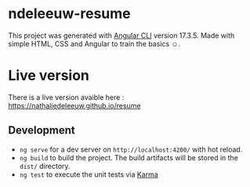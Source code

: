 # ndeleeuw-resume

This project was generated with [Angular CLI](https://github.com/angular/angular-cli) version 17.3.5.
Made with simple HTML, CSS and Angular to train the basics ☺.

# Live version

There is a live version avaible here : https://nathaliedeleeuw.github.io/resume

## Development

- `ng serve` for a dev server on `http://localhost:4200/` with hot reload.
- `ng build` to build the project. The build artifacts will be stored in the `dist/` directory.
- `ng test` to execute the unit tests via [Karma](https://karma-runner.github.io)
